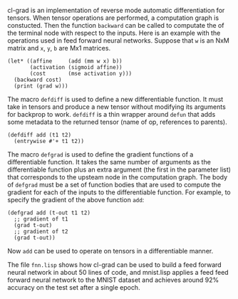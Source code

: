 cl-grad is an implementation of reverse mode automatic differentiation for tensors. When tensor operations are performed, a computation graph is constucted. Then the function `backward` can be called to computate the of the terminal node with respect to the inputs. Here is an example with the operations used in feed forward neural networks. Suppose that `w` is an NxM matrix and `x`, `y`, `b` are Mx1 matrices.

```common-lisp
(let* ((affine     (add (mm w x) b))
       (activation (sigmoid affine))
       (cost       (mse activation y)))
  (backward cost)
  (print (grad w)))
```

The macro `defdiff` is used to define a new differentiable function. It must take in tensors and produce a new tensor without modifying its arguments for backprop to work. `defdiff` is a thin wrapper around `defun` that adds some metadata to the returned tensor (name of op, references to parents).

```common-lisp
(defdiff add (t1 t2)
  (entrywise #'+ t1 t2))
```
The macro `defgrad` is used to define the gradient functions of a differentiable function. It takes the same number of arguments as the differentiable function plus an extra argument (the first in the parameter list) that corresponds to the upsteam node in the computation graph. The body of `defgrad` must be a set of function bodies that are used to compute the gradient for each of the inputs to the differentiable function. For example, to specify the gradient of the above function `add`:

```common-lisp
(defgrad add (t-out t1 t2)
  ;; gradient of t1
  (grad t-out)
  ;; gradient of t2
  (grad t-out))
```

Now `add` can be used to operate on tensors in a differentiable manner.

The file `fnn.lisp` shows how cl-grad can be used to build a feed forward neural network in about 50 lines of code, and mnist.lisp applies a feed feed forward neural network to the MNIST dataset and achieves around 92% accuracy on the test set after a single epoch.